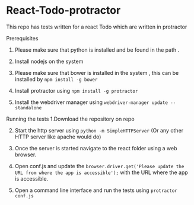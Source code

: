 React-Todo-protractor
=====================

This repo has tests written for a react Todo which are written in protractor

Prerequisites
1. Please make sure that python is installed and be found in the path .

2. Install nodejs on the system 

3. Please make sure that bower is installed in the system , this can be installed by ```npm install -g bower```

4. Install protractor using ```npm install -g protractor```

5. Install the webdriver manager using ```webdriver-manager update --standalone```

Running the tests
1.Download the repository on repo

2. Start the http server using ```python -m SimpleHTTPServer``` (Or any other HTTP server like apache would do)

3. Once the server is started navigate to the react folder using a web browser.

4. Open conf.js and update the ```browser.driver.get('Please update the URL from where the app is accessible');``` with the URL where the app is
accessible.

5. Open a command line interface and run the tests using ```protractor conf.js```
